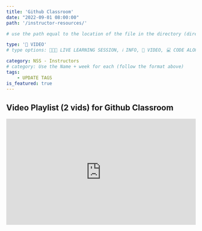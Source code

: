 ```yaml
---
title: 'Github Classroom'
date: "2022-09-01 08:00:00"
path: '/instructor-resources/'

# use the path equal to the location of the file in the directory (directory structure)

type: '🎥 VIDEO'
# type options: 👩🏽‍🏫 LIVE LEARNING SESSION, ℹ️ INFO, 🎥 VIDEO, 💻 CODE ALONG, 🥼LAB, ↩️ REVIEW/NOTES, 👥 GROUP LEARNING, 👷🏼‍♂️ GROUP PROJECT, 🧠 ASSESSMENT, 📝 ASSIGNMENT

category: NSS - Instructors
# category: Use the Name + week for each (follow the format above)
tags: 
    - UPDATE TAGS
is_featured: true
---
```


## Video Playlist (2 vids) for Github Classroom

<div style='padding:56.2% 0 0 0;position:relative;'><iframe src='https://vimeo.com/showcase/9821124/embed' allowfullscreen frameborder='0' style='position:absolute;top:0;left:0;width:100%;height:100%;'></iframe></div>

